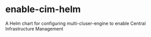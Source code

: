 # enable-cim-helm
A Helm chart for configuring multi-cluser-engine to enable Central Infrastructure Management
